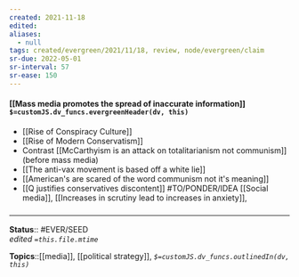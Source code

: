 ```yaml
---
created: 2021-11-18 
edited: 
aliases:
  - null
tags: created/evergreen/2021/11/18, review, node/evergreen/claim
sr-due: 2022-05-01
sr-interval: 57
sr-ease: 150
---
```


#### [[Mass media promotes the spread of inaccurate information]] `$=customJS.dv_funcs.evergreenHeader(dv, this)`

- [[Rise of Conspiracy Culture]]
- [[Rise of Modern Conservatism]]
- Contrast [[McCarthyism is an attack on totalitarianism not communism]] (before mass media)
- [[The anti-vax movement is based off a white lie]]
- [[American's are scared of the word communism not it's meaning]]
- [[Q justifies conservatives discontent]]
#TO/PONDER/IDEA [[Social media]], [[Increases in scrutiny lead to increases in anxiety]], 
### <hr class="footnote"/>

**Status**:: #EVER/SEED  
*edited `=this.file.mtime`*

**Topics**::[[media]], [[political strategy]], 
*`$=customJS.dv_funcs.outlinedIn(dv, this)`*
